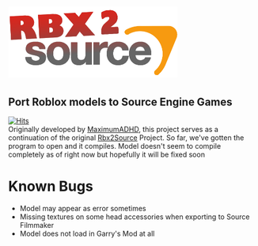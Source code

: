 # ![rbx2source](Resources/Images/smallRbx2SourceLogo.png)
## Port Roblox models to Source Engine Games
[![Hits](https://hits.seeyoufarm.com/api/count/incr/badge.svg?url=https%3A%2F%2Fgithub.com%2FStarLandRBLX%2FRbx2Source&count_bg=%2379C83D&title_bg=%23555555&icon=&icon_color=%23E7E7E7&title=hits&edge_flat=false)](https://hits.seeyoufarm.com)    
Originally developed by [MaximumADHD](https://github.com/MaximumADHD), this project serves as a continuation of the original [Rbx2Source](https://github.com/MaximumADHD/Rbx2Source) Project. So far, we've gotten the program to open and it compiles. Model doesn't seem to compile completely as of right now but hopefully it will be fixed soon

# Known Bugs
- Model may appear as error sometimes
- Missing textures on some head accessories when exporting to Source Filmmaker
- Model does not load in Garry's Mod at all
